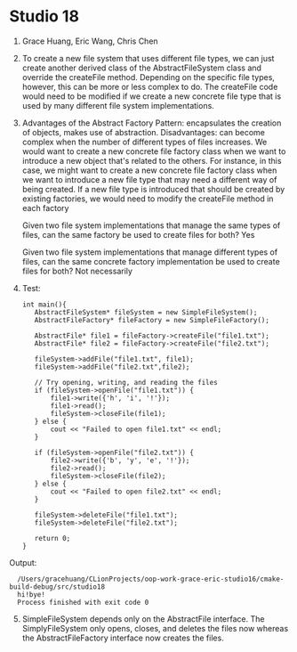 # Studio 18

1. Grace Huang, Eric Wang, Chris Chen
2. To create a new file system that uses different file types, we can just create another derived class
   of the AbstractFileSystem class and override the createFile method. Depending on the specific file types, however,
   this can be more or less complex to do. The createFile code would need to be modified if we create a new concrete file type that is
   used by many different file system implementations.
3. Advantages of the Abstract Factory Pattern: encapsulates the creation of objects, makes use of abstraction. Disadvantages: can become complex when the number of different types of files increases. We would
   want to create a new concrete file factory class when we want to introduce a new object that's related to the others. For instance, in this
   case, we might want to create a new concrete file factory class when we want to introduce a new file type that may need a different way of being created.
   If a new file type is introduced that should be created by existing factories, we would need to modify the createFile method in each factory
   

   Given two file system implementations that manage the same types of files, can the same factory be
   used to create files for both? Yes
   

   Given two file system implementations that manage different types of files, can the same concrete factory implementation be used to create
   files for both? Not necessarily
   
4. Test:


       int main(){
          AbstractFileSystem* fileSystem = new SimpleFileSystem();
          AbstractFileFactory* fileFactory = new SimpleFileFactory();
   
          AbstractFile* file1 = fileFactory->createFile("file1.txt");
          AbstractFile* file2 = fileFactory->createFile("file2.txt");
      
          fileSystem->addFile("file1.txt", file1);
          fileSystem->addFile("file2.txt",file2);
      
          // Try opening, writing, and reading the files
          if (fileSystem->openFile("file1.txt")) {
              file1->write({'h', 'i', '!'});
              file1->read();
              fileSystem->closeFile(file1);
          } else {
              cout << "Failed to open file1.txt" << endl;
          }
      
          if (fileSystem->openFile("file2.txt")) {
              file2->write({'b', 'y', 'e', '!'});
              file2->read();
              fileSystem->closeFile(file2);
          } else {
              cout << "Failed to open file2.txt" << endl;
          }
      
          fileSystem->deleteFile("file1.txt");
          fileSystem->deleteFile("file2.txt");
      
          return 0;
       }

Output: 
      
      /Users/gracehuang/CLionProjects/oop-work-grace-eric-studio16/cmake-build-debug/src/studio18
      hi!bye!
      Process finished with exit code 0

5. SimpleFileSystem depends only on the AbstractFile interface. The SimplyFileSystem only opens, closes, and deletes the files now whereas
   the AbstractFileFactory interface now creates the files.